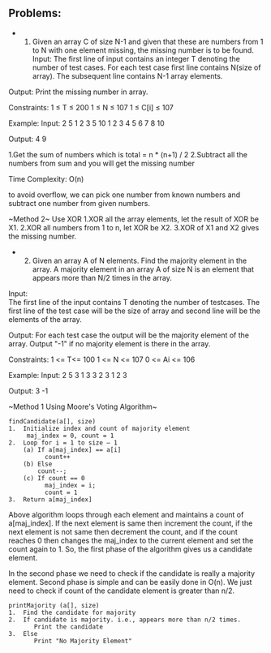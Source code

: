 ## Problems:

- 1. Given an array C of size N-1 and given that these are numbers from 1 to N with one element missing,
the missing number is to be found.
Input:
The first line of input contains an integer T denoting the number of test cases. For each test case 
first line contains N(size of array). The subsequent line contains N-1 array elements.

Output:
Print the missing number in array.

Constraints:
1 ≤ T ≤ 200
1 ≤ N ≤ 107
1 ≤ C[i] ≤ 107

Example:
Input:
2
5
1 2 3 5
10
1 2 3 4 5 6 7 8 10

Output:
4
9

1.Get the sum of numbers which is total = n * (n+1) / 2
2.Subtract all the numbers from sum and you will get the missing number

Time Complexity: O(n)

to avoid overflow, we can pick one number from known numbers and subtract one number from given numbers.

~Method 2~
Use XOR
1.XOR all the array elements, let the result of XOR be X1.
2.XOR all numbers from 1 to n, let XOR be X2.
3.XOR of X1 and X2 gives the missing number.

- 2. Given an array A of N elements. Find the majority element in the array. A majority element in an
 array A of size N is an element that appears more than N/2 times in the array.

Input:  
The first line of the input contains T denoting the number of testcases. The first line of the test 
case will be the size of array and second line will be the elements of the array.

Output: 
For each test case the output will be the majority element of the array. Output "-1" if no majority 
element is there in the array.

Constraints:
1 <= T<= 100
1 <= N <= 107
0 <= Ai <= 106

Example:
Input:
2
5
3 1 3 3 2
3
1 2 3

Output:
3
-1


~Method 1 Using Moore's Voting Algorithm~ 
```
findCandidate(a[], size)
1.  Initialize index and count of majority element
     maj_index = 0, count = 1
2.  Loop for i = 1 to size – 1
    (a) If a[maj_index] == a[i]
          count++
    (b) Else
        count--;
    (c) If count == 0
          maj_index = i;
          count = 1
3.  Return a[maj_index]
```
Above algorithm loops through each element and maintains a count of a[maj_index]. 
If the next element is same then increment the count, if the next element is not same then decrement 
the count, and if the count reaches 0 then changes the maj_index to the current element and set the 
count again to 1. So, the first phase of the algorithm gives us a candidate element.

In the second phase we need to check if the candidate is really a majority element. Second phase is 
simple and can be easily done in O(n). We just need to check if count of the candidate element is 
greater than n/2.

```
printMajority (a[], size)
1.  Find the candidate for majority
2.  If candidate is majority. i.e., appears more than n/2 times.
       Print the candidate
3.  Else
       Print "No Majority Element"
```
